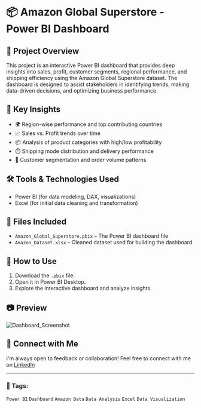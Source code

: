 # 📦 Amazon Global Superstore - Power BI Dashboard

## 📌 Project Overview
This project is an interactive Power BI dashboard that provides deep insights into sales, profit, customer segments, regional performance, and shipping efficiency using the Amazon Global Superstore dataset. The dashboard is designed to assist stakeholders in identifying trends, making data-driven decisions, and optimizing business performance.

## 🧠 Key Insights
- 🌍 Region-wise performance and top contributing countries
- 📈 Sales vs. Profit trends over time
- 📦 Analysis of product categories with high/low profitability
- ⏱️ Shipping mode distribution and delivery performance
- 👥 Customer segmentation and order volume patterns

## 🛠 Tools & Technologies Used
- Power BI (for data modeling, DAX, visualizations)
- Excel (for initial data cleaning and transformation)

## 📁 Files Included
- `Amazon_Global_Superstore.pbix` – The Power BI dashboard file
- `Amazon_Dataset.xlsx` – Cleaned dataset used for building the dashboard

## 🔧 How to Use
1. Download the `.pbix` file.
2. Open it in Power BI Desktop.
3. Explore the interactive dashboard and analyze insights.

## 📷 Preview
![Dashboard_Screenshot](https://github.com/user-attachments/assets/24dc4bca-d491-49fd-a638-70bb13490351)

## 🤝 Connect with Me
I'm always open to feedback or collaboration! Feel free to connect with me on [LinkedIn](https://www.linkedin.com/in/pravinparadkar)

---

### 📌 Tags:
`Power BI` `Dashboard` `Amazon Data` `Data Analysis` `Excel` `Data Visualization`

